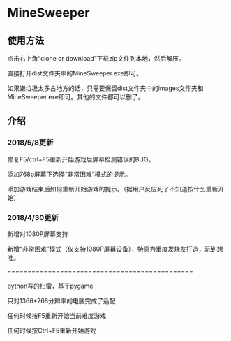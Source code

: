 # MineSweeper

## 使用方法
点击右上角“clone or download”下载zip文件到本地，然后解压。

直接打开dist文件夹中的MineSweeper.exe即可。

如果嫌垃圾太多占地方的话，只需要保留dist文件夹中的images文件夹和MineSweeper.exe即可。其他的文件都可以删了。

## 介绍
### 2018/5/8更新
修复F5/ctrl+F5重新开始游戏后屏幕检测错误的BUG。

添加768p屏幕下选择“非常困难”模式的提示。

添加游戏结束后如何重新开始游戏的提示。（据用户反应死了不知道按什么重新开始）

### 2018/4/30更新
新增对1080P屏幕支持

新增“非常困难”模式（仅支持1080P屏幕设备），特意为重度发烧友打造，玩到想吐。

==============================================

python写的扫雷，基于pygame

只对1366*768分辨率的电脑完成了适配

任何时候按F5重新开始当前难度游戏

任何时候按Ctrl+F5重新开始游戏
